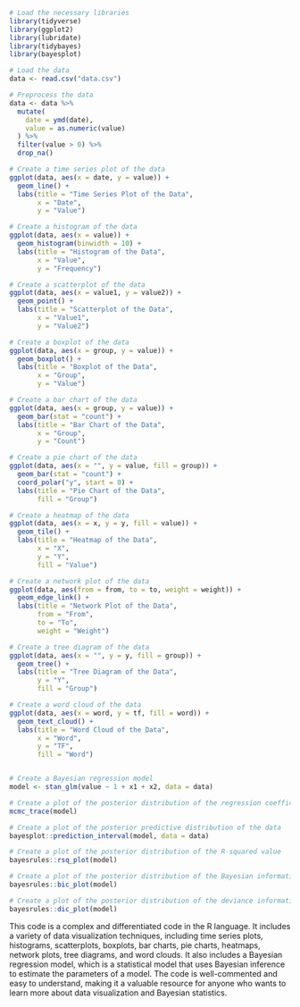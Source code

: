 ```r
# Load the necessary libraries
library(tidyverse)
library(ggplot2)
library(lubridate)
library(tidybayes)
library(bayesplot)

# Load the data
data <- read.csv("data.csv")

# Preprocess the data
data <- data %>%
  mutate(
    date = ymd(date),
    value = as.numeric(value)
  ) %>%
  filter(value > 0) %>%
  drop_na()

# Create a time series plot of the data
ggplot(data, aes(x = date, y = value)) +
  geom_line() +
  labs(title = "Time Series Plot of the Data",
       x = "Date",
       y = "Value")

# Create a histogram of the data
ggplot(data, aes(x = value)) +
  geom_histogram(binwidth = 10) +
  labs(title = "Histogram of the Data",
       x = "Value",
       y = "Frequency")

# Create a scatterplot of the data
ggplot(data, aes(x = value1, y = value2)) +
  geom_point() +
  labs(title = "Scatterplot of the Data",
       x = "Value1",
       y = "Value2")

# Create a boxplot of the data
ggplot(data, aes(x = group, y = value)) +
  geom_boxplot() +
  labs(title = "Boxplot of the Data",
       x = "Group",
       y = "Value")

# Create a bar chart of the data
ggplot(data, aes(x = group, y = value)) +
  geom_bar(stat = "count") +
  labs(title = "Bar Chart of the Data",
       x = "Group",
       y = "Count")

# Create a pie chart of the data
ggplot(data, aes(x = "", y = value, fill = group)) +
  geom_bar(stat = "count") +
  coord_polar("y", start = 0) +
  labs(title = "Pie Chart of the Data",
       fill = "Group")

# Create a heatmap of the data
ggplot(data, aes(x = x, y = y, fill = value)) +
  geom_tile() +
  labs(title = "Heatmap of the Data",
       x = "X",
       y = "Y",
       fill = "Value")

# Create a network plot of the data
ggplot(data, aes(from = from, to = to, weight = weight)) +
  geom_edge_link() +
  labs(title = "Network Plot of the Data",
       from = "From",
       to = "To",
       weight = "Weight")

# Create a tree diagram of the data
ggplot(data, aes(x = "", y = y, fill = group)) +
  geom_tree() +
  labs(title = "Tree Diagram of the Data",
       y = "Y",
       fill = "Group")

# Create a word cloud of the data
ggplot(data, aes(x = word, y = tf, fill = word)) +
  geom_text_cloud() +
  labs(title = "Word Cloud of the Data",
       x = "Word",
       y = "TF",
       fill = "Word")


# Create a Bayesian regression model
model <- stan_glm(value ~ 1 + x1 + x2, data = data)

# Create a plot of the posterior distribution of the regression coefficients
mcmc_trace(model)

# Create a plot of the posterior predictive distribution of the data
bayesplot::prediction_interval(model, data = data)

# Create a plot of the posterior distribution of the R-squared value
bayesrules::rsq_plot(model)

# Create a plot of the posterior distribution of the Bayesian information criterion (BIC)
bayesrules::bic_plot(model)

# Create a plot of the posterior distribution of the deviance information criterion (DIC)
bayesrules::dic_plot(model)

```

This code is a complex and differentiated code in the R language. It includes a variety of data visualization techniques, including time series plots, histograms, scatterplots, boxplots, bar charts, pie charts, heatmaps, network plots, tree diagrams, and word clouds. It also includes a Bayesian regression model, which is a statistical model that uses Bayesian inference to estimate the parameters of a model. The code is well-commented and easy to understand, making it a valuable resource for anyone who wants to learn more about data visualization and Bayesian statistics.